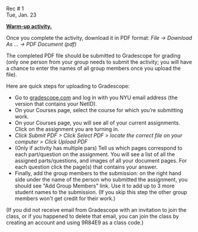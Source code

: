 
<div class="recitation">
<div class="column_date">
<p markdown="block">
        
Rec # 1 <br> 
Tue, Jan. 23
        
</p>          
</div>
    
<div class="column_recitation">
<p markdown="block">
        
[__Warm-up activity.__](https://goo.gl/S7FYbq) 


Once you complete the activity, download it in PDF format: 
_File -> Download As ... -> PDF Document (pdf)_

The completed PDF file should be submitted to Gradescope for grading (only one person from your group needs to submit the activity; you will have a chance to enter the names of all group members once you upload the file). 

Here are quick steps for uploading to Gradescope:

* Go to [gradescope.com](http://gradescope.com) and log in with you NYU email address (the version that contains your NetID).
* On your Courses page, select the course for which you’re submitting work.
* On your Courses page, you will see all of your current assignments. Click on the assignment you are turning in.
* _Click Submit PDF > Click Select PDF > locate the correct file on your computer > Click Upload PDF_
* (Only if activity has multiple pars) Tell us which pages correspond to each part/question on the assignment. You will see a list of all the assigned parts/questions, and images of all your document pages. For each question click the page(s) that contains your answer.
* Finally, add the group members to the submission: on the right hand side under the name of the person who submitted the assignment, you should see "Add Group Members" link. Use it to add up to 3 more student names to the submission. (If you skip this step the other group members won't get credit for their work.)

(If you did not receive email from Gradescope with an invitation to join
the class, or if you happened to delete that email, you can join the class 
by creating an account and using 9R84E9 as a class code.)
        

</p>        
</div>
    
</div>
